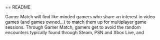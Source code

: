 == README

Gamer Match will find like minded gamers who share an interest in video games (and games owned...) to match them up for multiplayer game sessions. Through Gamer Match, gamers get to avoid the random encounters typically found through Steam, PSN and Xbox Live, and
